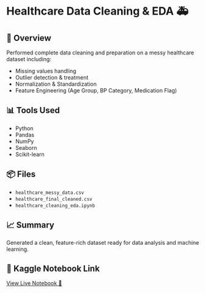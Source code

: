 # Healthcare Data Cleaning & EDA 🚑

## 📖 Overview
Performed complete data cleaning and preparation on a messy healthcare dataset including:
- Missing values handling
- Outlier detection & treatment
- Normalization & Standardization
- Feature Engineering (Age Group, BP Category, Medication Flag)

## 📊 Tools Used
- Python
- Pandas
- NumPy
- Seaborn
- Scikit-learn

## 📦 Files
- `healthcare_messy_data.csv`
- `healthcare_final_cleaned.csv`
- `healthcare_cleaning_eda.ipynb`

## 📈 Summary
Generated a clean, feature-rich dataset ready for data analysis and machine learning.

## 📎 Kaggle Notebook Link
[View Live Notebook 🚀](https://www.kaggle.com/code/datawithyash/healthcare-messy-data-cleaning-feature-eng-py)

